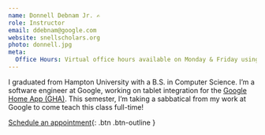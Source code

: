 ```yaml
---
name: Donnell Debnam Jr. ✍️
role: Instructor
email: ddebnam@google.com
website: snellscholars.org
photo: donnell.jpg
meta:
  Office Hours: Virtual office hours available on Monday & Friday using the 'Schedule an appointment' button. Physical office hours [here](http://comp1336.com/schedule).
---
```


I graduated from Hampton University with a B.S. in Computer Science. I’m a software engineer at Google, working on tablet integration for the [Google Home App (GHA)](https://play.google.com/store/apps/details?id=com.google.android.apps.chromecast.app&hl=en_US&gl=US&pli=1). This semester, I’m taking a sabbatical from my work at Google to come teach this class full-time!

[Schedule an appointment](https://calendar.app.google/V2dn8apQ2S8u4vbG9){: .btn .btn-outline }
